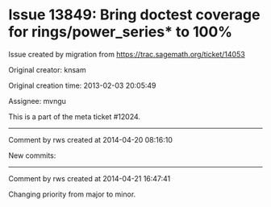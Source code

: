 # Issue 13849: Bring doctest coverage for rings/power_series* to 100%

Issue created by migration from https://trac.sagemath.org/ticket/14053

Original creator: knsam

Original creation time: 2013-02-03 20:05:49

Assignee: mvngu

This is a part of the meta ticket #12024.


---

Comment by rws created at 2014-04-20 08:16:10

New commits:


---

Comment by rws created at 2014-04-21 16:47:41

Changing priority from major to minor.
